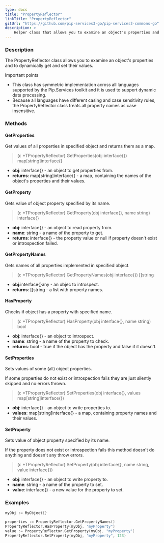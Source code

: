 ```yaml
---
type: docs
title: "PropertyReflector"
linkTitle: "PropertyReflector"
gitUrl: "https://github.com/pip-services3-go/pip-services3-commons-go"
description: >
    Helper class that allows you to examine an object's properties and to dynamically get and set their values.
---
```


### Description

The PropertyReflector class allows you to examine an object's properties and to dynamically get and set their values.

Important points

- This class has symmetric implementation across all languages supported by the Pip.Services toolkit and it is used to support dynamic data processing.
- Because all languages have different casing and case sensitivity rules, the PropertyReflector class treats all property names as case insensitive.

### Methods

#### GetProperties
Get values of all properties in specified object
and returns them as a map.

> (c *TPropertyReflector) GetProperties(obj interface{}) map[string]interface{}

- **obj**: interface{} - an object to get properties from.
- **returns**: map[string]interface{} - a map, containing the names of the object's properties and their values.


#### GetProperty
Gets value of object property specified by its name.

> (c *TPropertyReflector) GetProperty(obj interface{}, name string) interface{}

- **obj**: interface{} - an object to read property from.
- **name**: string - a name of the property to get.
- **returns**: interface{} - the property value or null if property doesn't exist or introspection failed.

#### GetPropertyNames
Gets names of all properties implemented in specified object.

> (c *TPropertyReflector) GetPropertyNames(obj interface{}) []string

- **obj**:interface{}any - an objec to introspect.
- **returns**: []string - a list with property names.

#### HasProperty
Checks if object has a property with specified name.

> (c *TPropertyReflector) HasProperty(obj interface{}, name string) bool

- **obj**: interface{} - an object to introspect.
- **name**: string - a name of the property to check.
- **returns**: bool - true if the object has the property and false if it doesn't.

#### SetProperties
Sets values of some (all) object properties.
 
If some properties do not exist or introspection fails
they are just silently skipped and no errors thrown.

> (c *TPropertyReflector) SetProperties(obj interface{}, values map[string]interface{})

- **obj**: interface{} - an object to write properties to.
- **values**: map[string]interface{} - a map, containing property names and their values.


#### SetProperty
Sets value of object property specified by its name.

If the property does not exist or introspection fails
this method doesn't do anything and doesn't any throw errors.

> (c *TPropertyReflector) SetProperty(obj interface{}, name string, value interface{})

- **obj**: interface{} - an object to write property to.
- **name**: string - a name of the property to set.
- **value**: interface{} - a new value for the property to set.

### Examples

```go
myObj := MyObject{}
 
properties := PropertyReflector.GetPropertyNames()
PropertyReflector.HasProperty(myObj, "myProperty")
value := PropertyReflector.GetProperty(myObj, "myProperty")
PropertyReflector.SetProperty(myObj, "myProperty", 123)

```

